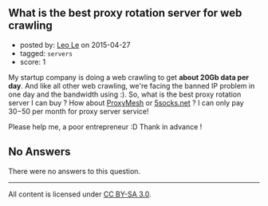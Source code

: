 ## What is the best proxy rotation server for web crawling

- posted by: [Leo Le](https://stackexchange.com/users/2274399/leo-le) on 2015-04-27
- tagged: `servers`
- score: 1

My startup company is doing a web crawling to get **about 20Gb data per day**. And like all other web crawling, we're facing the banned IP problem in one day and the bandwidth using :).
So, what is the best proxy rotation server I can buy ? How about [ProxyMesh][1] or [5socks.net][2] ?
I can only pay 30$-50$ per month for proxy server service!

Please help me, a poor entrepreneur :D
Thank in advance !


  [1]: https://proxymesh.com/
  [2]: https://5socks.net

## No Answers

There were no answers to this question.


---

All content is licensed under [CC BY-SA 3.0](https://creativecommons.org/licenses/by-sa/3.0/).
